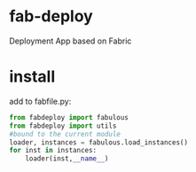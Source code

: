 fab-deploy
==========

Deployment App based on Fabric

install
=======
add to fabfile.py:
```python
from fabdeploy import fabulous
from fabdeploy import utils
#bound to the current module
loader, instances = fabulous.load_instances()
for inst in instances:
    loader(inst,__name__)
```
